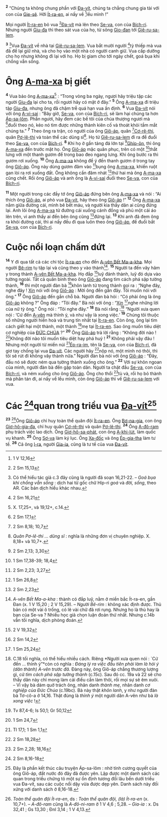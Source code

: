 <sup><b>2</b></sup> “Chúng ta không chung phần với [Đa-vít](), chúng ta chẳng chung gia tài với con của [Gie-sê](). Hỡi [Ít-ra-en](), ai nấy về [^3@-e6bfb184-cd26-4a78-a06b-ca33a95d87fa]lều mình !”

Mọi người [Ít-ra-en]() bỏ vua [^4@-e6bfb184-cd26-4a78-a06b-ca33a95d87fa][Đa-vít]() mà lên theo [Se-va](), con của [Bích-ri](). Nhưng người [Giu-đa]() thì theo sát vua của họ, từ sông [Gio-đan]() tới [Giê-ru-sa-lem]().

<sup><b>3</b></sup> [^3-e6bfb184-cd26-4a78-a06b-ca33a95d87fa]Vua [Đa-vít]() về nhà tại [Giê-ru-sa-lem](). Vua bắt mười người [^5@-e6bfb184-cd26-4a78-a06b-ca33a95d87fa]tỳ thiếp mà vua đã để lại giữ nhà, và cho họ vào một nhà có người canh giữ. Vua cấp dưỡng cho họ nhưng không đi lại với họ. Họ bị giam cho tới ngày chết, goá bụa khi chồng vẫn sống.

# Ông [A-ma-xa]() bị giết
<sup><b>4</b></sup> Vua bảo ông [A-ma-xa]()[^4-e6bfb184-cd26-4a78-a06b-ca33a95d87fa] : “Trong vòng ba ngày, ngươi hãy triệu tập các người [Giu-đa]() lại cho ta, rồi ngươi hãy có mặt ở đây.” <sup><b>5</b></sup> Ông [A-ma-xa]() đi triệu tập [Giu-đa](), nhưng ông đã chậm trễ quá hạn vua ấn định. <sup><b>6</b></sup> Vua [Đa-vít]() nói với ông [A-vi-sai]() : “Bây giờ, [Se-va](), con của [Bích-ri](), sẽ làm hại chúng ta hơn [Áp-sa-lôm](). Phần ngươi, hãy đem các bề tôi của chúa thượng ngươi mà [^6@-e6bfb184-cd26-4a78-a06b-ca33a95d87fa]đuổi theo nó, kẻo nó tìm được những thành kiên cố và thoát khỏi tầm mắt chúng ta.” <sup><b>7</b></sup> Theo ông ra trận, có người của ông [Giô-áp](), quân [^7@-e6bfb184-cd26-4a78-a06b-ca33a95d87fa][Cơ-rê-thi](), quân [Pơ-lê-thi]() và toàn thể các dũng sĩ[^5-e6bfb184-cd26-4a78-a06b-ca33a95d87fa]. Họ từ [Giê-ru-sa-lem]() đi ra để đuổi theo [Se-va](), con của [Bích-ri](). <sup><b>8</b></sup> Khi họ ở gần tảng đá lớn tại [^8@-e6bfb184-cd26-4a78-a06b-ca33a95d87fa][Ghíp-ôn](), thì ông [A-ma-xa]() đến trước mặt họ. Ông [Giô-áp]() mặc quân phục, trên có một [^9@-e6bfb184-cd26-4a78-a06b-ca33a95d87fa]thắt lưng với một thanh gươm để trong bao đeo ngang lưng. Khi ông bước ra thì gươm rơi xuống. <sup><b>10</b></sup> Ông [A-ma-xa]() không để ý đến thanh gươm ở trong tay ông [Giô-áp](). Ông này dùng gươm đâm vào [^10@-e6bfb184-cd26-4a78-a06b-ca33a95d87fa]bụng ông [A-ma-xa](), khiến ruột gan lòi ra rơi xuống đất. Ông không cần đâm nhát [^11@-e6bfb184-cd26-4a78-a06b-ca33a95d87fa]thứ hai mà ông [A-ma-xa]() cũng chết. Rồi ông [Giô-áp]() và anh ông là [A-vi-sai]() đuổi theo [Se-va](), con của [Bích-ri]().

<sup><b>11</b></sup> Một người trong các đầy tớ ông [Giô-áp]() đứng bên ông [A-ma-xa]() và nói : “Ai thích ông [Giô-áp](), ai phò vua [Đa-vít](), hãy theo ông [Giô-áp]() !” <sup><b>12</b></sup> Ông [A-ma-xa]() nằm giữa đường cái, mình bê bết máu, và người kia thấy dân ai cũng đứng lại. Anh lôi ông [A-ma-xa]() từ đường cái xuống cánh đồng và phủ một cái áo lên trên, vì anh thấy ai đến bên ông cũng [^12@-e6bfb184-cd26-4a78-a06b-ca33a95d87fa]đứng lại. <sup><b>13</b></sup> Khi anh đã đem ông ra khỏi đường cái, thì ai nấy đều đi qua luôn theo ông [Giô-áp](), để đuổi bắt [Se-va](), con của [Bích-ri]().

# Cuộc nổi loạn chấm dứt
<sup><b>14</b></sup> Y đi qua tất cả các chi tộc [Ít-ra-en]() cho đến [A-vên Bết Ma-a-kha](). Mọi người [Bê-rim]() tụ tập lại và cũng theo y vào thành[^7-e6bfb184-cd26-4a78-a06b-ca33a95d87fa]. <sup><b>15</b></sup> Người ta đến vây hãm y trong thành [A-vên Bết Ma-a-kha](). Họ đắp [^13@-e6bfb184-cd26-4a78-a06b-ca33a95d87fa]luỹ đánh thành, luỹ đó dựa vào tường ngoài. Tất cả quân binh theo ông [Giô-áp]() đang tìm cách phá sập tường thành, <sup><b>16</b></sup> thì một người đàn bà [^14@-e6bfb184-cd26-4a78-a06b-ca33a95d87fa]khôn lanh từ trong thành gọi ra : “Nghe đây, nghe đây ! [Xin]() nói với ông [Giô-áp]() : Mời ông đến gần đây. Tôi muốn nói với ông.” <sup><b>17</b></sup> Ông [Giô-áp]() đến gần chỗ bà. Người đàn bà hỏi : “Có phải ông là ông [Giô-áp]() không ?” Ông đáp : “Tôi đây.” Bà nói với ông : “[Xin]() [^15@-e6bfb184-cd26-4a78-a06b-ca33a95d87fa]nghe những lời của nữ tỳ ông.” Ông nói : “Tôi nghe đây.” <sup><b>18</b></sup> Bà nói rằng :[^8-e6bfb184-cd26-4a78-a06b-ca33a95d87fa] “Người xưa quen nói : ‘Cứ đến [A-vên]() mà thỉnh ý, và như vậy là xong việc.’ <sup><b>19</b></sup> Chúng tôi thuộc số những người hiền hoà và trung tín nhất tại [Ít-ra-en](). Còn ông, ông lại tìm cách giết hại một thành, một thành [^16@-e6bfb184-cd26-4a78-a06b-ca33a95d87fa]mẹ tại [Ít-ra-en](). Sao ông muốn tiêu diệt cơ nghiệp của [ĐỨC CHÚA]() ?” <sup><b>20</b></sup> Ông [Giô-áp]() trả lời rằng : “Không đời nào ! [^17@-e6bfb184-cd26-4a78-a06b-ca33a95d87fa]Không đời nào tôi muốn tiêu diệt hay phá huỷ ! <sup><b>21</b></sup> Không phải vậy đâu ! Nhưng một người từ miền núi [^18@-e6bfb184-cd26-4a78-a06b-ca33a95d87fa][Ép-ra-im](), tên là [Se-va](), con của [Bích-ri](), đã giơ tay chống lại vua [Đa-vít](). Các người hãy [^19@-e6bfb184-cd26-4a78-a06b-ca33a95d87fa]nộp nó, một mình nó thôi, thì tôi sẽ rút đi không vây thành nữa.” Người đàn bà nói với ông [Giô-áp]() : “Đây, đầu nó sẽ được ném qua tường thành xuống cho ông.” <sup><b>22</b></sup> Với sự khôn ngoan của mình, người đàn bà đến gặp toàn dân. Người ta chặt đầu [Se-va](), con của [Bích-ri](), và ném xuống cho ông [Giô-áp](). Ông cho thổi [^20@-e6bfb184-cd26-4a78-a06b-ca33a95d87fa]tù và, rồi họ bỏ thành mà phân tán đi, ai nấy về lều mình, còn ông [Giô-áp]() thì về [Giê-ru-sa-lem]() với vua.

# Các [^21@-e6bfb184-cd26-4a78-a06b-ca33a95d87fa]quan trong triều vua [Đa-vít]()[^9-e6bfb184-cd26-4a78-a06b-ca33a95d87fa]
<sup><b>23</b></sup> [^10-e6bfb184-cd26-4a78-a06b-ca33a95d87fa]Ông [Giô-áp]() chỉ huy toàn thể quân đội [Ít-ra-en](). Ông [Bơ-na-gia](), con ông [Giơ-hô-gia-đa](), chỉ huy quân [Cơ-rê-thi]() và quân [Pơ-lê-thi](). <sup><b>24</b></sup> Ông [A-đô-ram]() phụ trách việc lao dịch. Ông [Giơ-hô-sa-phát](), con ông [A-khi-lút](), làm quốc vụ khanh. <sup><b>25</b></sup> Ông [Sơ-va]() làm ký lục. Ông [Xa-đốc]() và ông [Ép-gia-tha]() làm tư tế. <sup><b>26</b></sup> Cả ông [I-ra](), người [Gia-ia](), cũng là tư tế của vua [Đa-vít]().

[^3-e6bfb184-cd26-4a78-a06b-ca33a95d87fa]: Có thể hiểu tác giả c.3 đây cũng là người đã soạn 16,21-22. – *Goá bụa khi chồng vẫn sống* : dịch hai từ gốc chữ Híp-ri *goá* và *đời, sống*, theo AR. Các bản dịch hiểu khác nhau.
[^4-e6bfb184-cd26-4a78-a06b-ca33a95d87fa]: X. 17,25+, và 19,12+, c.14.
[^5-e6bfb184-cd26-4a78-a06b-ca33a95d87fa]: *Quân Pơ-lê-thi ... dũng sĩ* : nghĩa là những đơn vị chuyên nghiệp. X. 8,18+ và 10,7+.
[^7-e6bfb184-cd26-4a78-a06b-ca33a95d87fa]: *A-vên Bết Ma-a-kha* : thành có đắp luỹ, nằm ở miền bắc Ít-ra-en, gần Đan (x. 1 V 15,20 ; 2 V 15,29). – *Người Bê-rim* : không xác định được. Thủ bản có một vài ô trống, có lẽ vài chữ đã rơi rụng. Nhưng họ là thù hay là bạn của Se-va ? Nhiều học giả chọn luận đoán thứ nhất. Nhưng c.14b vẫn tối nghĩa, dịch phỏng đoán.
[^8-e6bfb184-cd26-4a78-a06b-ca33a95d87fa]: C.18 tối nghĩa, có thể hiểu nhiều cách. Riêng *Người xưa quen nói : \`Cứ đến ... thỉnh ý”*còn có nghĩa : *Đáng lý ra việc đầu tiên phải làm là hỏi ý (dân thành) A-vên trước đã*. Đàng này, ông Giô-áp chẳng thương lượng gì, cứ *tìm cách phá sập tường thành* (c.15c). Sau đó cc. 19a và 22 sẽ cho thấy dân này chỉ mong làm cái điều cần làm thôi, rồi mọi sự sẽ êm xuôi. – Vì vậy bà dám quở trách ông, nhân danh *thành mẹ*, nhân danh *cơ nghiệp của Đức Chúa* (c.19bc). Bà này thật *khôn lanh*, y như người đàn bà Tơ-cô-a ở 14,16. Thật đúng là *thỉnh ý* một người dân A-vên như bà *là xong việc* !
[^9-e6bfb184-cd26-4a78-a06b-ca33a95d87fa]: Đây là phần kết thúc câu truyện Áp-sa-lôm : nhờ tính cương quyết của ông Giô-áp, đất nước đó đây đã được yên. Lập được một danh sách các quan trong triều chứng tỏ một sự ổn định tương đối lâu bền dưới triều vua Đa-vít, sau các cuộc nổi dậy vừa được dẹp yên. Danh sách này đối xứng với danh sách ở 8,16-18.
[^10-e6bfb184-cd26-4a78-a06b-ca33a95d87fa]: *Toàn thể quân đội Ít-ra-en*, ds : *Toàn thể quân đội, (là) Ít-ra-en* (x. 10,7+). – *A-đô-ram* cũng là *A-đô-ni-ram* ở 1 V 4,6 ; 5,28. – *Gia-ia* : x. Ds 32,41 ; Gs 13,30 ; Đnl 3,14 ; 1 V 4,13.
[^3@-e6bfb184-cd26-4a78-a06b-ca33a95d87fa]: 1 V 12,16
[^4@-e6bfb184-cd26-4a78-a06b-ca33a95d87fa]: 2 Sm 15,13
[^5@-e6bfb184-cd26-4a78-a06b-ca33a95d87fa]: 2 Sm 16,21
[^6@-e6bfb184-cd26-4a78-a06b-ca33a95d87fa]: 2 Sm 17,1
[^7@-e6bfb184-cd26-4a78-a06b-ca33a95d87fa]: 2 Sm 8,18; 10,7
[^8@-e6bfb184-cd26-4a78-a06b-ca33a95d87fa]: 2 Sm 2,13; 3,30
[^9@-e6bfb184-cd26-4a78-a06b-ca33a95d87fa]: 1 Sm 17,38-39; 18,4
[^10@-e6bfb184-cd26-4a78-a06b-ca33a95d87fa]: 2 Sm 2,23; 3,27
[^11@-e6bfb184-cd26-4a78-a06b-ca33a95d87fa]: 1 Sm 26,8
[^12@-e6bfb184-cd26-4a78-a06b-ca33a95d87fa]: 2 Sm 2,23
[^13@-e6bfb184-cd26-4a78-a06b-ca33a95d87fa]: 2 V 19,32
[^14@-e6bfb184-cd26-4a78-a06b-ca33a95d87fa]: 2 Sm 14,2
[^15@-e6bfb184-cd26-4a78-a06b-ca33a95d87fa]: 1 Sm 25,24
[^16@-e6bfb184-cd26-4a78-a06b-ca33a95d87fa]: Tv 87,4-6; Is 50,1; Gr 50,12
[^17@-e6bfb184-cd26-4a78-a06b-ca33a95d87fa]: 1 Sm 24,7
[^18@-e6bfb184-cd26-4a78-a06b-ca33a95d87fa]: Tl 17,1; 1 Sm 1,1
[^19@-e6bfb184-cd26-4a78-a06b-ca33a95d87fa]: 2 Sm 18,28
[^20@-e6bfb184-cd26-4a78-a06b-ca33a95d87fa]: 2 Sm 2,28; 18,16
[^21@-e6bfb184-cd26-4a78-a06b-ca33a95d87fa]: 2 Sm 8,16-18